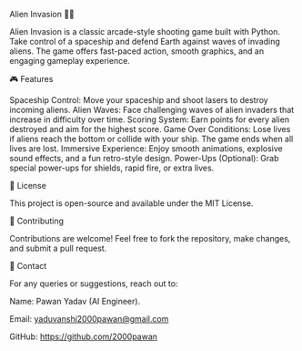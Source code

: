 Alien Invasion 🚀👾

Alien Invasion is a classic arcade-style shooting game built with Python. Take control of a spaceship and defend Earth against waves of invading aliens. 
The game offers fast-paced action, smooth graphics, and an engaging gameplay experience.

🎮 Features

Spaceship Control: Move your spaceship and shoot lasers to destroy incoming aliens.
Alien Waves: Face challenging waves of alien invaders that increase in difficulty over time.
Scoring System: Earn points for every alien destroyed and aim for the highest score.
Game Over Conditions: Lose lives if aliens reach the bottom or collide with your ship. The game ends when all lives are lost.
Immersive Experience: Enjoy smooth animations, explosive sound effects, and a fun retro-style design.
Power-Ups (Optional): Grab special power-ups for shields, rapid fire, or extra lives.

📝 License

This project is open-source and available under the MIT License.

🤝 Contributing

Contributions are welcome! Feel free to fork the repository, make changes, and submit a pull request.

📧 Contact

For any queries or suggestions, reach out to:

Name: Pawan Yadav (AI Engineer).

Email: yaduvanshi2000pawan@gmail.com

GitHub: https://github.com/2000pawan
